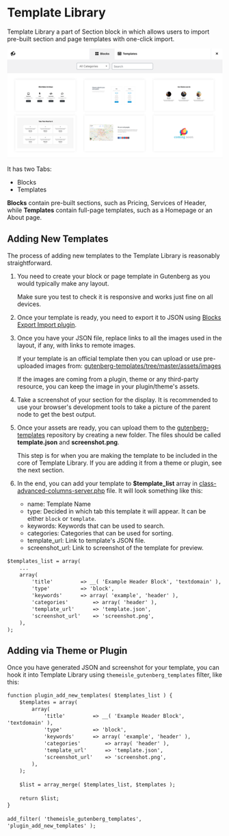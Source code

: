 # Template Library

Template Library a part of Section block in which allows users to import pre-built section and page templates with one-click import.

![Template Library](./images/template-library.png)

It has two Tabs:

- Blocks
- Templates

**Blocks** contain pre-built sections, such as Pricing, Services of Header, while **Templates** contain full-page templates, such as a Homepage or an About page.

## Adding New Templates

The process of adding new templates to the Template Library is reasonably straightforward.

1. You need to create your block or page template in Gutenberg as you would typically make any layout.

	Make sure you test to check it is responsive and works just fine on all devices.

2. Once your template is ready, you need to export it to JSON using [Blocks Export Import plugin](https://wordpress.org/plugins/blocks-export-import/).

3. Once you have your JSON file, replace links to all the images used in the layout, if any, with links to remote images.

	If your template is an official template then you can upload or use pre-uploaded images from: [gutenberg-templates/tree/master/assets/images](https://github.com/Codeinwp/gutenberg-templates/tree/master/assets/images)

	If the images are coming from a plugin, theme or any third-party resource, you can keep the image in your plugin/theme's assets.

4. Take a screenshot of your section for the display. It is recommended to use your browser's development tools to take a picture of the parent node to get the best output.

5. Once your assets are ready, you can upload them to the [gutenberg-templates](https://github.com/Codeinwp/gutenberg-templates) repository by creating a new folder. The files should be called **template.json** and **screenshot.png**.

	This step is for when you are making the template to be included in the core of Template Library. If you are adding it from a theme or plugin, see the next section.

6. In the end, you can add your template to **$template_list** array in [class-advanced-columns-server.php](https://github.com/Codeinwp/gutenberg-blocks/blob/master/blocks/advanced-columns/class-advanced-columns-server.php) file. It will look something like this:

	- name: Template Name
	- type: Decided in which tab this template it will appear. It can be either `block` or `template`.
	- keywords: Keywords that can be used to search.
	- categories: Categories that can be used for sorting.
	- template_url: Link to template's JSON file.
	- screenshot_url: Link to screenshot of the template for preview.

```
$templates_list = array(
	...
	array(
		'title'			=> __( 'Example Header Block', 'textdomain' ),
		'type'			=> 'block',
		'keywords'		=> array( 'example', 'header' ),
		'categories'		=> array( 'header' ),
		'template_url'		=> 'template.json',
		'screenshot_url'	=> 'screenshot.png',
	),
);
```

## Adding via Theme or Plugin

Once you have generated JSON and screenshot for your template, you can hook it into Template Library using `themeisle_gutenberg_templates` filter, like this:

```
function plugin_add_new_templates( $templates_list ) {
	$templates = array(
		array(
			'title'			=> __( 'Example Header Block', 'textdomain' ),
			'type'			=> 'block',
			'keywords'		=> array( 'example', 'header' ),
			'categories'		=> array( 'header' ),
			'template_url'		=> 'template.json',
			'screenshot_url'	=> 'screenshot.png',
		),
	);

	$list = array_merge( $templates_list, $templates );

	return $list;
}

add_filter( 'themeisle_gutenberg_templates', 'plugin_add_new_templates' );
```